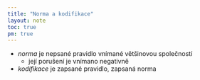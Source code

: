 ```yaml
---
title: "Norma a kodifikace"
layout: note
toc: true
pm: true
---
```

- _norma_ je nepsané pravidlo vnímané většinovou společností
    - její porušení je vnímano negativně
- _kodifikace_ je zapsané pravidlo, zapsaná norma